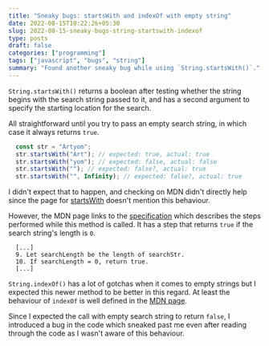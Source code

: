 ```yaml
---
title: "Sneaky bugs: startsWith and indexOf with empty string"
date: 2022-08-15T10:22:26+05:30
slug: 2022-08-15-sneaky-bugs-string-startswith-indexof
type: posts
draft: false
categories: ["programming"]
tags: ["javascript", "bugs", "string"]
summary: "Found another sneaky bug while using `String.startsWith()`."
---
```


`String.startsWith()` returns a boolean after testing whether the string begins with the search string passed to it, and has a second argument to specify the starting location for the search.

All straightforward until you try to pass an empty search string, in which case it always returns `true`. 

```js
  const str = "Artyom";
  str.startsWith("Art"); // expected: true, actual: true
  str.startsWith("yom"); // expected: false, actual: false
  str.startsWith(""); // expected: false?, actual: true
  str.startsWith("", Infinity); // expected: false?, actual: true
```

I didn't expect that to happen, and checking on MDN didn't directly help since the page for [startsWith](https://developer.mozilla.org/en-US/docs/Web/JavaScript/Reference/Global_Objects/String/startsWith) doesn't mention this behaviour. 

However, the MDN page links to the [specification](https://tc39.es/ecma262/multipage/text-processing.html#sec-string.prototype.startswith) which describes the steps performed while this method is called. It has a step that returns `true` if the search string's length is `0`.

```
  [...]
  9. Let searchLength be the length of searchStr.
  10. If searchLength = 0, return true.
  [...]
```

`String.indexOf()` has a lot of gotchas when it comes to empty strings but I expected this newer method to be better in this regard. At least the behaviour of `indexOf` is well defined in the [MDN page](https://developer.mozilla.org/en-US/docs/Web/JavaScript/Reference/Global_Objects/String/indexOf#return_value).

Since I expected the call with empty search string to return `false`, I introduced a bug in the code which sneaked past me even after reading through the code as I wasn't aware of this behaviour.
